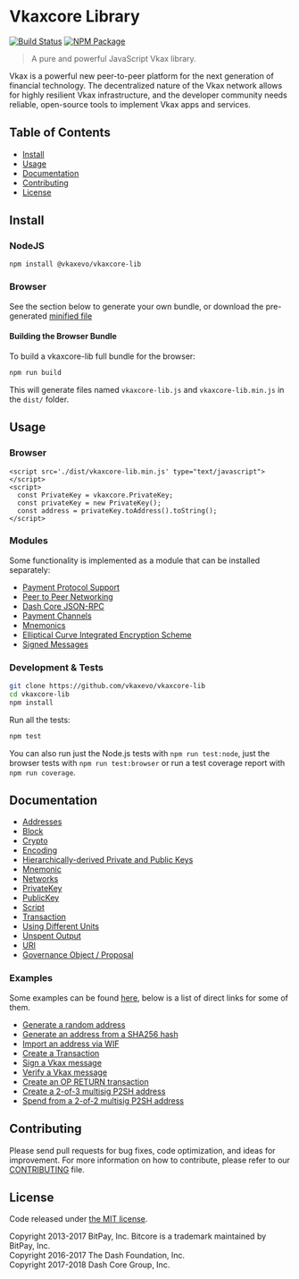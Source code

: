# Vkaxcore Library

[![Build Status](https://img.shields.io/travis/vkaxevo/vkaxcore-lib.svg?branch=master)](https://travis-ci.org/vkaxevo/vkaxcore-lib)
[![NPM Package](https://img.shields.io/npm/v/@vkaxevo/vkaxcore-lib.svg)](https://www.npmjs.org/package/@vkaxevo/vkaxcore-lib)

> A pure and powerful JavaScript Vkax library.

Vkax is a powerful new peer-to-peer platform for the next generation of financial technology. The decentralized nature of the Vkax network allows for highly resilient Vkax infrastructure, and the developer community needs reliable, open-source tools to implement Vkax apps and services.

## Table of Contents
- [Install](#install)
- [Usage](#usage)
- [Documentation](#documentation)
- [Contributing](#contributing)
- [License](#license)

## Install

### NodeJS

```
npm install @vkaxevo/vkaxcore-lib
```

### Browser

See the section below to generate your own bundle, or download the pre-generated [minified file](dist/vkaxcore-lib.min.js)

#### Building the Browser Bundle

To build a vkaxcore-lib full bundle for the browser:

```sh
npm run build
```

This will generate files named `vkaxcore-lib.js` and `vkaxcore-lib.min.js` in the `dist/` folder.

## Usage

### Browser

```
<script src='./dist/vkaxcore-lib.min.js' type="text/javascript"></script>
<script>
  const PrivateKey = vkaxcore.PrivateKey;
  const privateKey = new PrivateKey();
  const address = privateKey.toAddress().toString();
</script>
```

### Modules

Some functionality is implemented as a module that can be installed separately:

* [Payment Protocol Support](https://github.com/vkaxevo/vkaxcore-payment-protocol)
* [Peer to Peer Networking](https://github.com/vkaxevo/vkaxcore-p2p)
* [Dash Core JSON-RPC](https://github.com/vkaxevo/vkaxd-rpc)
* [Payment Channels](https://github.com/vkaxevo/vkaxcore-channel)
* [Mnemonics](https://github.com/vkaxevo/vkaxcore-mnemonic)
* [Elliptical Curve Integrated Encryption Scheme](https://github.com/vkaxevo/bitcore-ecies-vkax)
* [Signed Messages](https://github.com/vkaxevo/bitcore-message-vkax)

### Development & Tests

```sh
git clone https://github.com/vkaxevo/vkaxcore-lib
cd vkaxcore-lib
npm install
```

Run all the tests:

```sh
npm test
```

You can also run just the Node.js tests with `npm run test:node`, just the browser tests with `npm run test:browser` or run a test coverage report with `npm run coverage`.

## Documentation

* [Addresses](docs/address.md)
* [Block](docs/block.md)
* [Crypto](docs/crypto.md)
* [Encoding](docs/encoding.md)
* [Hierarchically-derived Private and Public Keys](docs/hierarchical.md)
* [Mnemonic](docs/mnemonic.md)
* [Networks](docs/networks.md)
* [PrivateKey](docs/privatekey.md)
* [PublicKey](docs/publickey.md)
* [Script](docs/script.md)
* [Transaction](docs/transaction.md)
* [Using Different Units](docs/unit.md)
* [Unspent Output](docs/unspentoutput.md)
* [URI](docs/uri.md)
* [Governance Object / Proposal](docs/govobject/govobject.md)

### Examples

Some examples can be found [here](docs/examples.md), below is a list of direct links for some of them.

* [Generate a random address](docs/examples.md#generate-a-random-address)
* [Generate an address from a SHA256 hash](docs/examples.md#generate-a-address-from-a-sha256-hash)
* [Import an address via WIF](docs/examples.md#import-an-address-via-wif)
* [Create a Transaction](docs/examples.md#create-a-transaction)
* [Sign a Vkax message](docs/examples.md#sign-a-bitcoin-message)
* [Verify a Vkax message](docs/examples.md#verify-a-bitcoin-message)
* [Create an OP RETURN transaction](docs/examples.md#create-an-op-return-transaction)
* [Create a 2-of-3 multisig P2SH address](docs/examples.md#create-a-2-of-3-multisig-p2sh-address)
* [Spend from a 2-of-2 multisig P2SH address](docs/examples.md#spend-from-a-2-of-2-multisig-p2sh-address)

## Contributing

Please send pull requests for bug fixes, code optimization, and ideas for improvement. For more information on how to contribute, please refer to our [CONTRIBUTING](https://github.com/vkaxevo/vkaxcore-lib/blob/master/CONTRIBUTING.md) file.

## License

Code released under [the MIT license](LICENSE).

Copyright 2013-2017 BitPay, Inc. Bitcore is a trademark maintained by BitPay, Inc.  
Copyright 2016-2017 The Dash Foundation, Inc.  
Copyright 2017-2018 Dash Core Group, Inc.  
